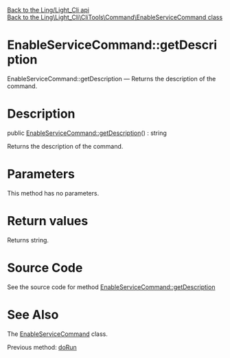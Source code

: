 [Back to the Ling/Light_Cli api](https://github.com/lingtalfi/Light_Cli/blob/master/doc/api/Ling/Light_Cli.md)<br>
[Back to the Ling\Light_Cli\CliTools\Command\EnableServiceCommand class](https://github.com/lingtalfi/Light_Cli/blob/master/doc/api/Ling/Light_Cli/CliTools/Command/EnableServiceCommand.md)


EnableServiceCommand::getDescription
================



EnableServiceCommand::getDescription — Returns the description of the command.




Description
================


public [EnableServiceCommand::getDescription](https://github.com/lingtalfi/Light_Cli/blob/master/doc/api/Ling/Light_Cli/CliTools/Command/EnableServiceCommand/getDescription.md)() : string




Returns the description of the command.




Parameters
================

This method has no parameters.


Return values
================

Returns string.








Source Code
===========
See the source code for method [EnableServiceCommand::getDescription](https://github.com/lingtalfi/Light_Cli/blob/master/CliTools/Command/EnableServiceCommand.php#L59-L64)


See Also
================

The [EnableServiceCommand](https://github.com/lingtalfi/Light_Cli/blob/master/doc/api/Ling/Light_Cli/CliTools/Command/EnableServiceCommand.md) class.

Previous method: [doRun](https://github.com/lingtalfi/Light_Cli/blob/master/doc/api/Ling/Light_Cli/CliTools/Command/EnableServiceCommand/doRun.md)<br>

